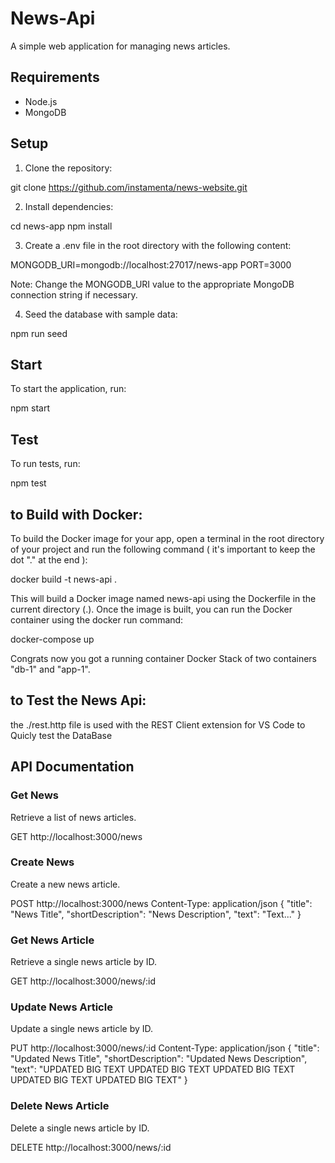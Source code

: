 # News-Api

A simple web application for managing news articles.


## Requirements
* Node.js
* MongoDB

## Setup
1. Clone the repository:

git clone https://github.com/instamenta/news-website.git

2. Install dependencies:

cd news-app
npm install

3. Create a .env file in the root directory with the following content:

MONGODB_URI=mongodb://localhost:27017/news-app
PORT=3000

Note: Change the MONGODB_URI value to the appropriate MongoDB connection string if necessary.

4. Seed the database with sample data:

npm run seed

## Start
To start the application, run:

npm start

## Test
To run tests, run:

npm test

## to Build with Docker: 

To build the Docker image for your app, open a terminal in the root directory of 
your project and run the following command ( it's important to keep the dot "." at the end ):

docker build -t news-api .

This will build a Docker image named news-api using the Dockerfile in the current directory (.). 
Once the image is built, you can run the Docker container using the docker run command:

docker-compose up

Congrats now you got a running container Docker Stack of two containers 
"db-1" and "app-1".


## to Test the News Api:

the ./rest.http file is used with the REST Client extension for VS Code to Quicly test the DataBase

## API Documentation
### Get News
Retrieve a list of news articles.

GET http://localhost:3000/news

### Create News
Create a new news article.

POST http://localhost:3000/news
Content-Type: application/json
{
  "title": "News Title",
  "shortDescription": "News Description",
  "text": "Text..."
}

### Get News Article
Retrieve a single news article by ID.

GET http://localhost:3000/news/:id

### Update News Article
Update a single news article by ID.

PUT http://localhost:3000/news/:id
Content-Type: application/json
{
  "title": "Updated News Title",
  "shortDescription": "Updated News Description",
  "text": "UPDATED BIG TEXT UPDATED BIG TEXT UPDATED BIG TEXT UPDATED BIG TEXT UPDATED BIG TEXT"
}

### Delete News Article
Delete a single news article by ID.

DELETE http://localhost:3000/news/:id